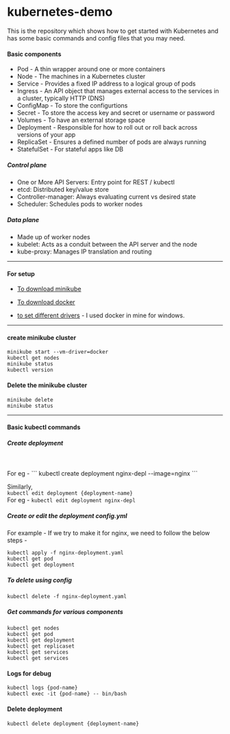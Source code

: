 # kubernetes-demo
This is the repository which shows how to get started with Kubernetes and has some basic commands and config files that you may need. 


#### Basic components 
* Pod - A thin wrapper around one or more containers
* Node - The machines in a Kubernetes cluster 
* Service - Provides a fixed IP address to a logical group of pods
* Ingress - An API object that manages external access to the services in a cluster, typically HTTP (DNS)
* ConfigMap - To store the configurtions 
* Secret - To store the access key and secret or username or password
* Volumes - To have an external storage space
* Deployment - Responsible for how to roll out or roll back across versions of your app
* ReplicaSet - Ensures a defined number of pods are always running
* StatefulSet - For stateful apps like DB


##### Control plane 
* One or More API Servers: Entry point for REST / kubectl
* etcd: Distributed key/value store
* Controller-manager: Always evaluating current vs desired state
* Scheduler: Schedules pods to worker nodes

##### Data plane 
* Made up of worker nodes
* kubelet: Acts as a conduit between the API server and the node
* kube-proxy: Manages IP translation and routing

---

#### For setup

* [To download minikube](https://minikube.sigs.k8s.io/docs/start/)

* [To download  docker](https://hub.docker.com/editions/community/docker-ce-desktop-windows)

* [to set different drivers](https://minikube.sigs.k8s.io/docs/drivers/) - I used docker in mine for windows.

---

#### create minikube cluster
``` 
minikube start --vm-driver=docker
kubectl get nodes
minikube status 
kubectl version
```
#### Delete the minikube cluster
```
minikube delete
minikube status
```

---

#### Basic kubectl commands 

##### Create deployment 

```kubectl create deployment {deployement-name} --image={image-name} 
```
<br/>
For eg - ``` kubectl create deployment nginx-depl --image=nginx ```

Similarly, <br/>
``` kubectl edit deployment {deployment-name} ``` <br/>
For eg - ``` kubectl edit deployment nginx-depl ```

##### Create or edit the deployment config.yml
For example - If we try to make it for nginx, we need to follow the below steps - 

``` vim nginx-deployment.yaml
kubectl apply -f nginx-deployment.yaml
kubectl get pod
kubectl get deployment
```

##### To delete using config
```
kubectl delete -f nginx-deployment.yaml
```

##### Get commands for various components 

```
kubectl get nodes
kubectl get pod
kubectl get deployment
kubectl get replicaset
kubectl get services
kubectl get services
```

#### Logs for debug

```
kubectl logs {pod-name}
kubectl exec -it {pod-name} -- bin/bash
```


#### Delete deployment 
```
kubectl delete deployment {deployment-name}
```
